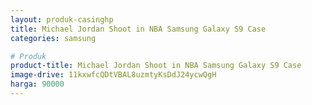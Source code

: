 ```yaml
---
layout: produk-casinghp
title: Michael Jordan Shoot in NBA Samsung Galaxy S9 Case
categories: samsung

# Produk
product-title: Michael Jordan Shoot in NBA Samsung Galaxy S9 Case
image-drive: 11kxwfcQDtVBAL8uzmtyKsDdJ24ycwQgH
harga: 90000
---
```

